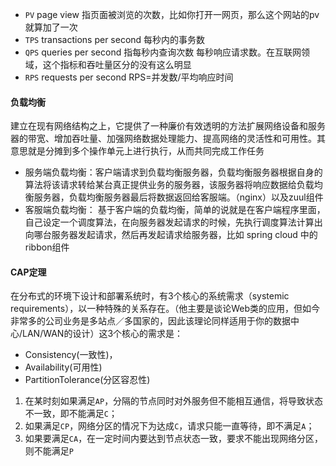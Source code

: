 
- `PV` page view 指页面被浏览的次数，比如你打开一网页，那么这个网站的pv就算加了一次
- `TPS` transactions per second 每秒内的事务数
- `QPS` queries per second 指每秒内查询次数 每秒响应请求数。在互联网领域，这个指标和吞吐量区分的没有这么明显
- `RPS` requests per second RPS=并发数/平均响应时间



#### 负载均衡

建立在现有网络结构之上，它提供了一种廉价有效透明的方法扩展网络设备和服务器的带宽、增加吞吐量、加强网络数据处理能力、提高网络的灵活性和可用性。其意思就是分摊到多个操作单元上进行执行，从而共同完成工作任务

- 服务端负载均衡：客户端请求到负载均衡服务器，负载均衡服务器根据自身的算法将该请求转给某台真正提供业务的服务器，该服务器将响应数据给负载均衡服务器，负载均衡服务器最后将数据返回给客服端。（nginx）以及zuul组件
- 客服端负载均衡： 基于客户端的负载均衡，简单的说就是在客户端程序里面，自己设定一个调度算法，在向服务器发起请求的时候，先执行调度算法计算出向哪台服务器发起请求，然后再发起请求给服务器，比如 spring cloud 中的ribbon组件

#### CAP定理

在分布式的环境下设计和部署系统时，有3个核心的系统需求（systemic requirements），以一种特殊的关系存在。（他主要是谈论Web类的应用，但如今非常多的公司业务是多站点／多国家的，因此该理论同样适用于你的数据中心/LAN/WAN的设计）这3个核心的需求是：
- Consistency(一致性)，
- Availability(可用性)
- PartitionTolerance(分区容忍性)

1. 在某时刻如果满足`AP`，分隔的节点同时对外服务但不能相互通信，将导致状态不一致，即不能满足`C`；
2. 如果满足`CP`，网络分区的情况下为达成`C`，请求只能一直等待，即不满足`A`；
3. 如果要满足`CA`，在一定时间内要达到节点状态一致，要求不能出现网络分区，则不能满足`P`
